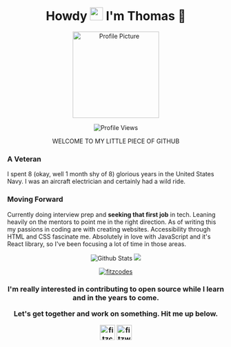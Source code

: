 <h1 align = "center">Howdy <img src="https://media.giphy.com/media/hvRJCLFzcasrR4ia7z/giphy.gif" width="30px"> I'm Thomas 🤠</h1>
<p align = "center"><img src="https://github.com/fitzwebdev/fitzwebdev/blob/master/COV-fitz.png" alt ="Profile Picture" width = "200px" height = "200px"/></p>
<p align="center">
<img src="https://komarev.com/ghpvc/?username=fitzcodes&color=blue&style=plastic&label=PROFILE+VIEWS" alt="Profile Views" />
</p>
<p align = "center">WELCOME TO MY LITTLE PIECE OF GITHUB</P>

### A Veteran
I spent 8 (okay, well 1 month shy of 8) glorious years in the United States Navy. I was an aircraft electrician and certainly had a wild ride. 

### Moving Forward
Currently doing interview prep and <strong>seeking that first job</strong> in tech. Leaning heavily on the mentors to point me in the right direction. As of writing this my passions in coding are with creating websites. Accessibility through HTML and CSS fascinate me. Absolutely in love with JavaScript and it's React library, so I've been focusing a lot of time in those areas.  

<p align = "center">
<img src = "https://github-readme-stats.vercel.app/api?username=fitzcodes&show_icons=true&count_private=true&theme=react" alt = "Github Stats"/>

<img src = "https://github-readme-stats.vercel.app/api/top-langs/?username=fitzcodes&layout=compact&theme=react"/>
</P>

<p align="center"> <a href="https://github.com/ryo-ma/github-profile-trophy"><img src="https://github-profile-trophy.vercel.app/?username=fitzcodes&theme=darkhub" alt="fitzcodes" /></a> </p>

<h3 align = "center">I'm really interested in contributing to open source while I learn and in the years to come. </p>

<p align = "center">Let's get together and work on something. Hit me up below.</P>

<a href=https://twitter.com/fitzcodes target="blank"><img align="center" src="https://cdn.jsdelivr.net/npm/simple-icons@3.0.1/icons/twitter.svg" alt="fitzcodes twitter" height="35" width="35" /></a>
<a href=https://linkedin.com/in/thomas-fitzgerald-104927137/ target="blank"><img align="center" src="https://cdn.jsdelivr.net/npm/simple-icons@3.0.1/icons/linkedin.svg" alt="fitzwebdev linkedin" height="35" width="35" /></a>

